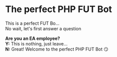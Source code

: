 # The perfect PHP FUT Bot
This is a perfect FUT Bo...   
No wait, let's first answer a question

**Are you an EA employee?**  
**Y:** This is nothing, just leave...  
**N:** Great! Welcome to the perfect PHP FUT Bot :smirk: